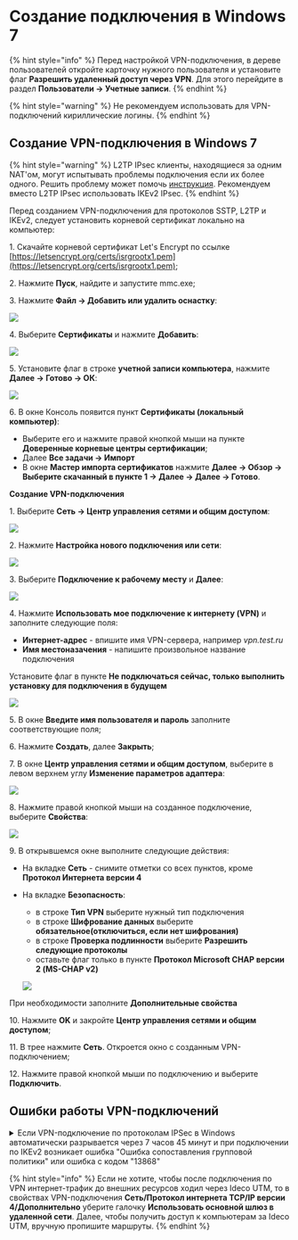 # Создание подключения в Windows 7

{% hint style="info" %}
Перед настройкой VPN-подключения, в дереве пользователей откройте карточку нужного пользователя и установите флаг **Разрешить удаленный доступ через VPN**. Для этого перейдите в раздел **Пользователи -> Учетные записи**.
{% endhint %}

{% hint style="warning" %}
Не рекомендуем использовать для VPN-подключений кириллические логины.
{% endhint %}

## Создание VPN-подключения в Windows 7

{% hint style="warning" %}
L2TP IPsec клиенты, находящиеся за одним NAT'ом, могут испытывать проблемы подключения если их более одного. Решить проблему может помочь [инструкция](https://docs.microsoft.com/en-us/troubleshoot/windows-server/networking/configure-l2tp-ipsec-server-behind-nat-t-device). Рекомендуем вместо L2TP IPsec использовать IKEv2 IPsec.
{% endhint %}

Перед созданием VPN-подключения для протоколов SSTP, L2TP и IKEv2, следует установить корневой сертификат локально на компьютер:

1\. Скачайте корневой сертификат Let's Encrypt по ссылке [https://letsencrypt.org/certs/isrgrootx1.pem](https://letsencrypt.org/certs/isrgrootx1.pem);

2\. Нажмите **Пуск**, найдите и запустите mmc.exe;

3\. Нажмите **Файл -> Добавить или удалить оснастку**:

![](../../../.gitbook/assets/windows7-12.png)

4\. Выберите **Сертификаты** и нажмите **Добавить**:

![](../../../.gitbook/assets/windows7-13.png)

5\. Установите флаг в строке **учетной записи компьютера**, нажмите **Далее -> Готово -> ОК**:

![](../../../.gitbook/assets/windows7-14.png)

6\. В окне Консоль появится пункт **Сертификаты (локальный компьютер)**:
* Выберите его и нажмите правой кнопкой мыши на пункте **Доверенные корневые центры сертификации**;
* Далее **Все задачи -> Импорт**
* В окне **Мастер импорта сертификатов** нажмите **Далее -> Обзор -> Выберите скачанный в пункте 1 -> Далее -> Далее -> Готово**.

**Создание VPN-подключения**

1\. Выберите **Сеть -> Центр управления сетями и общим доступом**:

![](../../../.gitbook/assets/windows7.png)

2\. Нажмите **Настройка нового подключения или сети**:

![](../../../.gitbook/assets/windows7-1.png)

3\. Выберите **Подключение к рабочему месту** и **Далее**:

![](../../../.gitbook/assets/windows7-2.png)

4\. Нажмите **Использовать мое подключение к интернету (VPN)** и заполните следующие поля:
* **Интернет-адрес** - впишите имя VPN-сервера, например *vpn.test.ru*
* **Имя местоназачения** - напишите произвольное название подключения

Установите флаг в пункте **Не подключаться сейчас, только выполнить установку для подключения в будущем**

![](../../../.gitbook/assets/windows7-3.png)

5\. В окне **Введите имя пользователя и пароль** заполните соответствующие поля;

6\. Нажмите **Создать**, далее **Закрыть**;

7\. В окне **Центр управления сетями и общим доступом**, выберите в левом верхнем углу **Изменение параметров адаптера**:

![](../../../.gitbook/assets/windows7-4.png)

8\. Нажмите правой кнопкой мыши на созданное подключение, выберите **Свойства**:

![](../../../.gitbook/assets/windows7-5.png)

9\. В открывшемся окне выполните следующие действия:
* На вкладке **Сеть** - снимите отметки со всех пунктов, кроме **Протокол Интернета версии 4**
* На вкладке **Безопасность**:
  * в строке **Тип VPN** выберите нужный тип подключения
  * в строке **Шифрование данных** выберите **обязательное(отключиться, если нет шифрования)**
  * в строке **Проверка подлинности** выберите **Разрешить следующие протоколы**
  * оставьте флаг только в пункте **Протокол Microsoft СНАР версии 2 (MS-CHAP v2)**
  
  ![](../../../.gitbook/assets/windows7-6.png)

При необходимости заполните **Дополнительные свойства**

10\. Нажмите **OK** и закройте **Центр управления сетями и общим доступом**;

11\. В трее нажмите **Сеть**. Откроется окно с созданным VPN-подключением;

12\. Нажмите правой кнопкой мыши по подключению и выберите **Подключить**.

## Ошибки работы VPN-подключений

<details>

<summary>Если VPN-подключение по протоколам IPSeс в Windows автоматически разрывается через 7 часов 45 минут и при подключении по IKEv2 возникает ошибка "Ошибка сопоставления групповой политики" или ошибка с кодом "13868"</summary>

Для восстановления связи подойдут следующие действия:

1\. Переподключите соединение. В данном случае соединение восстановится, но через 7 часов 45 минут вновь будет автоматически разорвано. Если требуется, чтобы подключение не разрывалось автоматически, то выполните действия из следующего пункта.

2\. Внесите изменения в реестр:

* Откройте **Редактор реестра**;
* Перейдите по пути `HKEY_LOCAL_MACHINE\SYSTEM\CurrentControlSet\Services\RasMan\Parameters`;
* Нажмите правой кнопкой мыши по параметру именем **NegotiateDH2048\_AES256** и нажмите **Изменить**;
* В строке **Значение** укажите значение `1`:

![](../../../.gitbook/assets/windows-vpn.png)

* Нажмите **OK**.
*   Перезагрузите Windows.

    Если параметра именем **NegotiateDH2048\_AES256** нет, то создайте его. Для этого:
* Нажмите правой кнопкой мыши по свободному месту реестра в **Parameters** и выберите **Создать -> DWORD**:

![](../../../.gitbook/assets/windows-vpn2.png)

* Задайте имя **NegotiateDH2048\_AES256**;
* Нажмите правой кнопкой мыши по созданному файлу и выберите **Изменить**:

![](../../../.gitbook/assets/windows-vpn3.png)

* В строке **Значение** укажите значение `1`:

![](../../../.gitbook/assets/windows-vpn4.png)

* Нажмите **OK**.

3\. Перезагрузите Windows.

</details>

{% hint style="info" %}
Если не хотите, чтобы после подключения по VPN интернет-трафик до внешних ресурсов ходил через Ideco UTM, то в свойствах VPN-подключения **Сеть/Протокол интернета TCP/IP версии 4/Дополнительно** уберите галочку **Использовать основной шлюз в удаленной сети**. Далее, чтобы получить доступ к компьютерам за Ideco UTM, вручную пропишите маршруты.
{% endhint %}